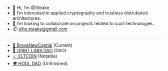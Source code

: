 - 👋 Hi, I’m @Steake
- 👀 I’m interested in applied cryptography and trustless distrubuted architectures.
- 💞️ I’m looking to collaborate on projects related to such technologies.
- 📫 ollie.steake@gmail.com

---

- [🧪 BraveNewCaptial](https://bravenew.capital) (Current)
- [🧪 ORBIT LABS DAO](https://OrbitLabs.xyz) (DAO)
- [📈 ELTCOIN](https://eltcoin.tech) (Notable)
- [🌍 HODL DAO](https://hodldao.xyz) (Unfinished)

